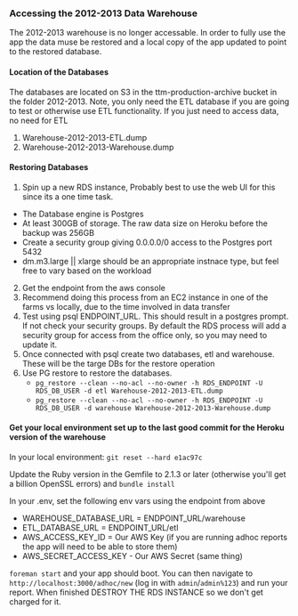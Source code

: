 ### Accessing the 2012-2013 Data Warehouse

The 2012-2013 warehouse is no longer accessable. 
In order to fully use the app the data muse be restored and a local copy of the app updated to point to the restored database.

#### Location of the Databases
The databases are located on S3 in the ttm-production-archive bucket in the folder 2012-2013. Note, you only need the ETL database if you are going to test or otherwise use ETL functionality. If you just need to access data, no need for ETL

1. Warehouse-2012-2013-ETL.dump
2. Warehouse-2012-2013-Warehouse.dump

#### Restoring Databases
1. Spin up a new RDS instance, Probably best to use the web UI for this since its a one time task.
  * The Database engine is Postgres
  * At least 300GB of storage. The raw data size on Heroku before the backup was 256GB
  * Create a security group giving 0.0.0.0/0 access to the Postgres port 5432
  * dm.m3.large || xlarge should be an appropriate instnace type, but feel free to vary based on the workload
2. Get the endpoint from the aws console
3. Recommend doing this process from an EC2 instance in one of the farms vs locally, due to the time involved in data transfer
4. Test using psql ENDPOINT_URL. This should result in a postgres prompt. If not check your security groups. By default the RDS process will add a security group for access from the office only, so you may need to update it.
5. Once connected with psql create two databases, etl and warehouse. These will be the targe DBs for the restore operation
6. Use PG restore to restore the databases. 
   * `pg_restore --clean --no-acl --no-owner -h RDS_ENDPOINT -U RDS_DB_USER -d etl Warehouse-2012-2013-ETL.dump`
   * `pg_restore --clean --no-acl --no-owner -h RDS_ENDPOINT -U RDS_DB_USER -d warehouse Warehouse-2012-2013-Warehouse.dump`

#### Get your local environment set up to the last good commit for the Heroku version of the warehouse
In your local environment: `git reset --hard e1ac97c`

Update the Ruby version in the Gemfile to 2.1.3 or later (otherwise you'll get a billion OpenSSL errors) and `bundle install`

In your .env, set the following env vars using the endpoint from above
   * WAREHOUSE_DATABASE_URL = ENDPOINT_URL/warehouse
   * ETL_DATABASE_URL = ENDPOINT_URL/etl
   * AWS_ACCESS_KEY_ID = Our AWS Key (if you are running adhoc reports the app will need to be able to store them)
   * AWS_SECRET_ACCESS_KEY - Our AWS Secret (same thing)
   

`foreman start` and your app should boot. You can then navigate to `http://localhost:3000/adhoc/new` (log in with `admin`/`admin%123`) and run your report. When finished DESTROY THE RDS INSTANCE so we don't get charged for it.
